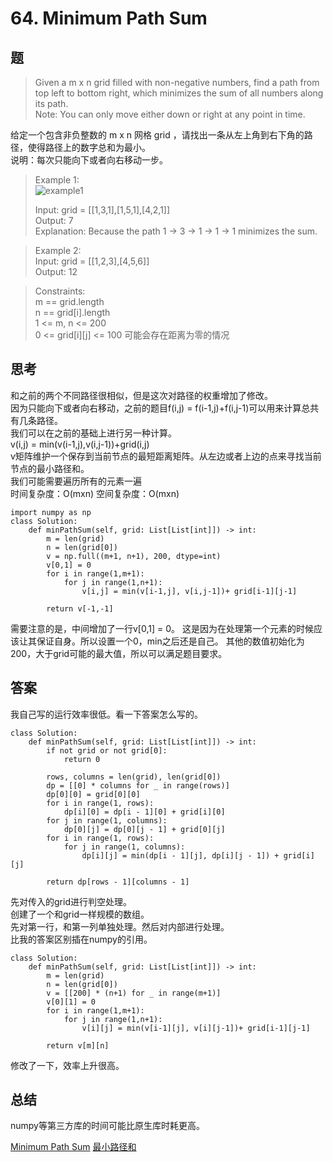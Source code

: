 # 64. Minimum Path Sum
## 题
>Given a m x n grid filled with non-negative numbers, find a path from top left to bottom right, which minimizes the sum of all numbers along its path.  
Note: You can only move either down or right at any point in time.

给定一个包含非负整数的 m x n 网格 grid ，请找出一条从左上角到右下角的路径，使得路径上的数字总和为最小。  
说明：每次只能向下或者向右移动一步。
 

>Example 1:  
![example1](https://assets.leetcode.com/uploads/2020/11/05/minpath.jpg)  
>
>Input: grid = [[1,3,1],[1,5,1],[4,2,1]]  
Output: 7  
Explanation: Because the path 1 → 3 → 1 → 1 → 1 minimizes the sum.  

>Example 2:   
Input: grid = [[1,2,3],[4,5,6]]  
Output: 12  
 

>Constraints:  
m == grid.length  
n == grid[i].length  
1 <= m, n <= 200  
0 <= grid[i][j] <= 100 可能会存在距离为零的情况  

## 思考
和之前的两个不同路径很相似，但是这次对路径的权重增加了修改。  
因为只能向下或者向右移动，之前的题目f(i,j) = f(i-1,j)+f(i,j-1)可以用来计算总共有几条路径。  
我们可以在之前的基础上进行另一种计算。  
v(i,j) = min(v(i-1,j),v(i,j-1))+grid(i,j)  
v矩阵维护一个保存到当前节点的最短距离矩阵。从左边或者上边的点来寻找当前节点的最小路径和。  
我们可能需要遍历所有的元素一遍  
时间复杂度：O(mxn)
空间复杂度：O(mxn)
```python3
import numpy as np
class Solution:
    def minPathSum(self, grid: List[List[int]]) -> int:
        m = len(grid)
        n = len(grid[0])
        v = np.full((m+1, n+1), 200, dtype=int)
        v[0,1] = 0
        for i in range(1,m+1):
            for j in range(1,n+1):
                v[i,j] = min(v[i-1,j], v[i,j-1])+ grid[i-1][j-1]
                
        return v[-1,-1]
```  
需要注意的是，中间增加了一行v[0,1] = 0。 这是因为在处理第一个元素的时候应该让其保证自身。所以设置一个0，min之后还是自己。 其他的数值初始化为200，大于grid可能的最大值，所以可以满足题目要求。
  

## 答案
我自己写的运行效率很低。看一下答案怎么写的。

```python3
class Solution:
    def minPathSum(self, grid: List[List[int]]) -> int:
        if not grid or not grid[0]:
            return 0
        
        rows, columns = len(grid), len(grid[0])
        dp = [[0] * columns for _ in range(rows)]
        dp[0][0] = grid[0][0]
        for i in range(1, rows):
            dp[i][0] = dp[i - 1][0] + grid[i][0]
        for j in range(1, columns):
            dp[0][j] = dp[0][j - 1] + grid[0][j]
        for i in range(1, rows):
            for j in range(1, columns):
                dp[i][j] = min(dp[i - 1][j], dp[i][j - 1]) + grid[i][j]
        
        return dp[rows - 1][columns - 1]
```
先对传入的grid进行判空处理。  
创建了一个和grid一样规模的数组。  
先对第一行，和第一列单独处理。然后对内部进行处理。  
比我的答案区别插在numpy的引用。 

```python3
class Solution:
    def minPathSum(self, grid: List[List[int]]) -> int:
        m = len(grid)
        n = len(grid[0])
        v = [[200] * (n+1) for _ in range(m+1)]
        v[0][1] = 0
        for i in range(1,m+1):
            for j in range(1,n+1):
                v[i][j] = min(v[i-1][j], v[i][j-1])+ grid[i-1][j-1]
                
        return v[m][n]
```
修改了一下，效率上升很高。
## 总结
numpy等第三方库的时间可能比原生库时耗更高。

[Minimum Path Sum](https://leetcode.com/problems/minimum-path-sum/submissions/)
[最小路径和](https://leetcode.cn/problems/minimum-path-sum/solution/zui-xiao-lu-jing-he-by-leetcode-solution/)